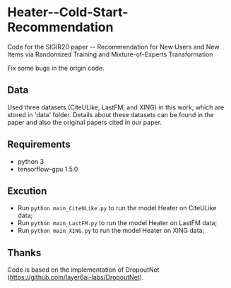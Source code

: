 # Heater--Cold-Start-Recommendation
Code for the SIGIR20 paper -- Recommendation for New Users and New Items via Randomized Training and Mixture-of-Experts Transformation

Fix some bugs in the origin code.  

## Data
Used three datasets (CiteULike, LastFM, and XING) in this work, which are stored in 'data' folder. Details about these datasets can be found in the paper and also the original papers cited in our paper.

## Requirements
- python 3  
- tensorflow-gpu 1.5.0 


## Excution
- Run `python main_CiteULike.py` to run the model Heater on CiteULike data; 
- Run `python main_LastFM.py` to run the model Heater on LastFM data; 
- Run `python main_XING.py` to run the model Heater on XING data;

## Thanks
Code is based on the implementation of DropoutNet (https://github.com/layer6ai-labs/DropoutNet).

